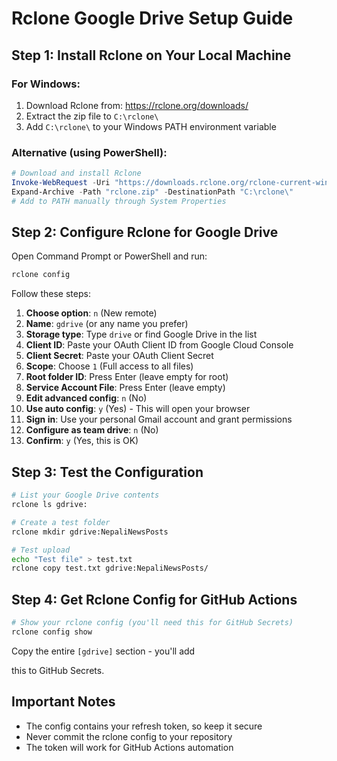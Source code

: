 # Rclone Google Drive Setup Guide

## Step 1: Install Rclone on Your Local Machine

### For Windows:
1. Download Rclone from: https://rclone.org/downloads/
2. Extract the zip file to `C:\rclone\`
3. Add `C:\rclone\` to your Windows PATH environment variable

### Alternative (using PowerShell):
```powershell
# Download and install Rclone
Invoke-WebRequest -Uri "https://downloads.rclone.org/rclone-current-windows-amd64.zip" -OutFile "rclone.zip"
Expand-Archive -Path "rclone.zip" -DestinationPath "C:\rclone\"
# Add to PATH manually through System Properties
```

## Step 2: Configure Rclone for Google Drive

Open Command Prompt or PowerShell and run:

```bash
rclone config
```

Follow these steps:

1. **Choose option**: `n` (New remote)
2. **Name**: `gdrive` (or any name you prefer)
3. **Storage type**: Type `drive` or find Google Drive in the list
4. **Client ID**: Paste your OAuth Client ID from Google Cloud Console
5. **Client Secret**: Paste your OAuth Client Secret
6. **Scope**: Choose `1` (Full access to all files)
7. **Root folder ID**: Press Enter (leave empty for root)
8. **Service Account File**: Press Enter (leave empty)
9. **Edit advanced config**: `n` (No)
10. **Use auto config**: `y` (Yes) - This will open your browser
11. **Sign in**: Use your personal Gmail account and grant permissions
12. **Configure as team drive**: `n` (No)
13. **Confirm**: `y` (Yes, this is OK)

## Step 3: Test the Configuration

```bash
# List your Google Drive contents
rclone ls gdrive:

# Create a test folder
rclone mkdir gdrive:NepaliNewsPosts

# Test upload
echo "Test file" > test.txt
rclone copy test.txt gdrive:NepaliNewsPosts/
```

## Step 4: Get Rclone Config for GitHub Actions

```bash
# Show your rclone config (you'll need this for GitHub Secrets)
rclone config show
```

Copy the entire `[gdrive]` section - you'll add





 this to GitHub Secrets.

## Important Notes

- The config contains your refresh token, so keep it secure
- Never commit the rclone config to your repository
- The token will work for GitHub Actions automation
